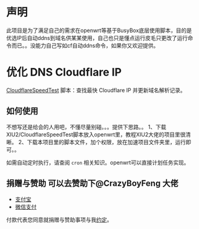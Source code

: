 # 声明
此项目是为了满足自己的需求在openwrt等基于BusyBox底层使用脚本，目的是优选IP后自动ddns到域名供某某使用，自己也只是懂点运行皮毛只更改了运行命令而已。。没能力自己写如cf自动ddns命令，如果你又欢迎提供。
# 优化 DNS Cloudflare IP
[CloudflareSpeedTest](https://github.com/XIU2/CloudflareSpeedTest) 脚本：查找最快 Cloudflare IP 并更新域名解析记录。


## 如何使用
不想写还是给会的人用吧，不懂尽量别碰。。。提供下思路。。
1、下载XIU2/CloudflareSpeedTest脚本放入openwrt里，教程XIU2大佬的项目里很清晰。
2、下载本项目里的脚本文件，加个权限，放在加速项目文件夹里，运行即可。。



如需自动定时执行，请查阅 `cron` 相关知识。openwrt可以直接计划任务实现。

## 捐赠与赞助  可以去赞助下@CrazyBoyFeng 大佬
* [支付宝](https://user-images.githubusercontent.com/1733254/110204402-bbcabc80-7ead-11eb-8bbc-9be2041214c2.png)
* [微信支付](https://user-images.githubusercontent.com/1733254/110204405-bd948000-7ead-11eb-9c8a-13094e252d7a.png)

付款代表您同意就捐赠与赞助事项与我[约定](https://gist.github.com/CrazyBoyFeng/a53994e5cfb129110c150fb6ea802a87#file-donationandsponsorshipagreement-md)。
